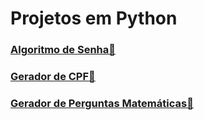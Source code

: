 # Projetos em Python

### <a href="gerador_cpf/README.md">Algoritmo de Senha🔐</a>
### <a href="gerador_cpf/README.md">Gerador de CPF🎲</a>
### <a href="perguntas_matemáticas/README.md">Gerador de Perguntas Matemáticas🔢</a>